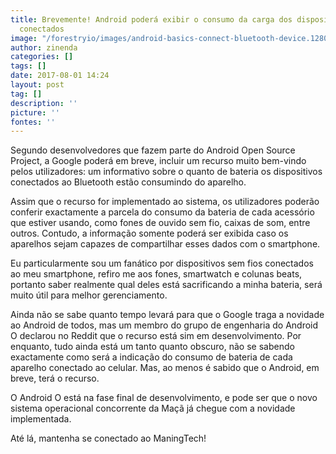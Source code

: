 ```yaml
---
title: Brevemente! Android poderá exibir o consumo da carga dos dispositivos Bluetooth
  conectados
image: "/forestryio/images/android-basics-connect-bluetooth-device.1280x600.jpg"
author: zinenda
categories: []
tags: []
date: 2017-08-01 14:24
layout: post
tag: []
description: ''
picture: ''
fontes: ''
---
```



Segundo desenvolvedores que fazem parte do Android Open Source Project, a Google poderá em breve, incluir um recurso muito bem-vindo pelos utilizadores: um informativo sobre o quanto de bateria os dispositivos conectados ao Bluetooth estão consumindo do aparelho.

Assim que o recurso for implementado ao sistema, os utilizadores poderão conferir exactamente a parcela do consumo da bateria de cada acessório que estiver usando, como fones de ouvido sem fio, caixas de som, entre outros. Contudo, a informação somente poderá ser exibida caso os aparelhos sejam capazes de compartilhar esses dados com o smartphone.

Eu particularmente sou um fanático por dispositivos sem fios conectados ao meu smartphone, refiro me aos fones, smartwatch e colunas beats, portanto saber realmente qual deles está sacrificando a minha bateria, será muito útil para melhor gerenciamento.

Ainda não se sabe quanto tempo levará para que o Google traga a novidade ao Android de todos, mas um membro do grupo de engenharia do Android O declarou no Reddit que o recurso está sim em desenvolvimento. Por enquanto, tudo ainda está um tanto quanto obscuro, não se sabendo exactamente como será a indicação do consumo de bateria de cada aparelho conectado ao celular. Mas, ao menos é sabido que o Android, em breve, terá o recurso.

O Android O está na fase final de desenvolvimento, e pode ser que o novo sistema operacional concorrente da Maçã já chegue com a novidade implementada.

Até lá, mantenha se conectado ao ManingTech!